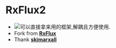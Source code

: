 # RxFlux2
* [![](https://jitpack.io/v/coolfire2015/RxFlux2.svg)](https://jitpack.io/#coolfire2015/RxFlux2)可以直接拿来用的框架,解耦且方便使用.
* Fork from [**RxFlux**](https://github.com/skimarxall/RxFlux)
* Thank [**skimarxall**](https://github.com/skimarxall)
